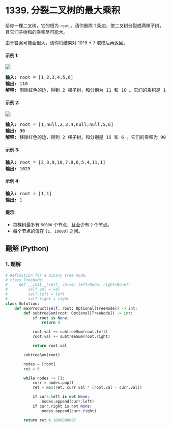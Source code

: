 # 1339. 分裂二叉树的最大乘积
给你一棵二叉树，它的根为 `root` 。请你删除 1 条边，使二叉树分裂成两棵子树，且它们子树和的乘积尽可能大。

由于答案可能会很大，请你将结果对 10^9 + 7 取模后再返回。

#### 示例 1:
![](https://assets.leetcode.com/uploads/2020/01/21/sample_1_1699.png)
<pre>
<strong>输入:</strong> root = [1,2,3,4,5,6]
<strong>输出:</strong> 110
<strong>解释:</strong> 删除红色的边，得到 2 棵子树，和分别为 11 和 10 。它们的乘积是 110 （11*10）
</pre>

#### 示例 2:
![](https://assets.leetcode.com/uploads/2020/01/21/sample_2_1699.png)
<pre>
<strong>输入:</strong> root = [1,null,2,3,4,null,null,5,6]
<strong>输出:</strong> 90
<strong>解释:</strong> 移除红色的边，得到 2 棵子树，和分别是 15 和 6 。它们的乘积为 90 （15*6）
</pre>

#### 示例 3:
<pre>
<strong>输入:</strong> root = [2,3,9,10,7,8,6,5,4,11,1]
<strong>输出:</strong> 1025
</pre>

#### 示例 4:
<pre>
<strong>输入:</strong> root = [1,1]
<strong>输出:</strong> 1
</pre>

#### 提示:
* 每棵树最多有 `50000` 个节点，且至少有 `2` 个节点。
* 每个节点的值在 `[1, 10000]` 之间。

## 题解 (Python)

### 1. 题解
```Python
# Definition for a binary tree node.
# class TreeNode:
#     def __init__(self, val=0, left=None, right=None):
#         self.val = val
#         self.left = left
#         self.right = right
class Solution:
    def maxProduct(self, root: Optional[TreeNode]) -> int:
        def subtreeSum(root: Optional[TreeNode]) -> int:
            if root is None:
                return 0

            root.val += subtreeSum(root.left)
            root.val += subtreeSum(root.right)

            return root.val

        subtreeSum(root)

        nodes = [root]
        ret = 0

        while nodes != []:
            curr = nodes.pop()
            ret = max(ret, curr.val * (root.val - curr.val))

            if curr.left is not None:
                nodes.append(curr.left)
            if curr.right is not None:
                nodes.append(curr.right)

        return ret % 1000000007
```
